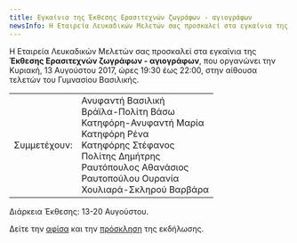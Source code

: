 ```yaml
---
title: Εγκαίνια της Έκθεσης Ερασιτεχνών ζωγράφων - αγιογράφων
newsInfo: Η Εταιρεία Λευκαδικών Μελετών σας προσκαλεί στα εγκαίνια της Έκθεσης Ερασιτεχνών ζωγράφων - αγιογράφων, που οργανώνει την Κυριακή, 13 Αυγούστου 2017, ώρες 19:30 έως 22:00, στην αίθουσα τελετών του Γυμνασίου Βασιλικής.
---
```


Η Εταιρεία Λευκαδικών Μελετών σας προσκαλεί στα εγκαίνια της **Έκθεσης Ερασιτεχνών ζωγράφων - αγιογράφων**, που οργανώνει την Κυριακή, 13 Αυγούστου 2017, ώρες 19:30 έως 22:00, στην αίθουσα τελετών του Γυμνασίου Βασιλικής.

|                              |                         |
| ---------------------------: | :---------------------- |
|<div class='donthyphenate'>Συμμετέχουν:</div> | Ανυφαντή Βασιλική <br/>Βράϊλα-Πολίτη Βάσω<br/> Κατηφόρη-Ανυφαντή Μαρία<br/> Κατηφόρη Ρένα<br/> Κατηφόρης Στέφανος<br/> Πολίτης Δημήτρης<br/> Ραυτόπουλος Αθανάσιος<br/> Ραυτοπούλου Ουρανία<br/> Χουλιαρά-Σκληρού Βαρβάρα

Διάρκεια Έκθεσης: 13-20 Αυγούστου.

Δείτε την [αφίσα](/images/ekthesi_zografikis_2017_afisa.png) και την [πρόσκληση](/images/ekthesi_zografikis_2017_prosklisi.png) της εκδήλωσης.
